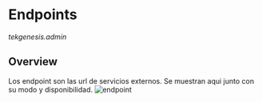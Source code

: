 # Endpoints

_tekgenesis.admin_

## Overview

Los endpoint son las url de servicios externos. Se muestran aqui junto con su modo y disponibilidad.
![endpoint](/img/endpoints.png)
